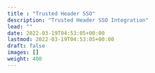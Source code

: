 ```yaml
---
title : "Trusted Header SSO"
description: "Trusted Header SSO Integration"
lead: ""
date: 2022-03-19T04:53:05+00:00
lastmod: 2022-03-19T04:53:05+00:00
draft: false
images: []
weight: 400
---
```

